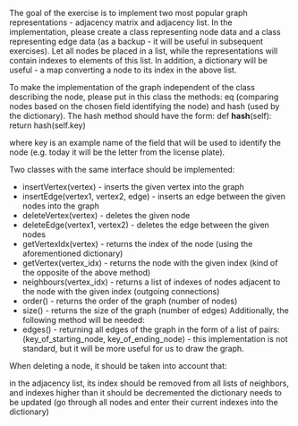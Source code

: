 The goal of the exercise is to implement two most popular graph representations - adjacency matrix and adjacency list.
In the implementation, please create a class representing node data and a class representing edge data (as a backup - it will be useful in subsequent exercises).
Let all nodes be placed in a list, while the representations will contain indexes to elements of this list.
In addition, a dictionary will be useful - a map converting a node to its index in the above list.

To make the implementation of the graph independent of the class describing the node, please put in this class the methods:
eq (comparing nodes based on the chosen field identifying the node) and hash (used by the dictionary). The hash method should have the form:
def __hash__(self):
    return hash(self.key)

where key is an example name of the field that will be used to identify the node (e.g. today it will be the letter from the license plate).

Two classes with the same interface should be implemented:
- insertVertex(vertex) - inserts the given vertex into the graph
- insertEdge(vertex1, vertex2, edge) - inserts an edge between the given nodes into the graph
- deleteVertex(vertex) - deletes the given node
- deleteEdge(vertex1, vertex2) - deletes the edge between the given nodes
- getVertexIdx(vertex) - returns the index of the node (using the aforementioned dictionary)
- getVertex(vertex_idx) - returns the node with the given index (kind of the opposite of the above method)
- neighbours(vertex_idx) - returns a list of indexes of nodes adjacent to the node with the given index (outgoing connections)
- order() - returns the order of the graph (number of nodes)
- size() - returns the size of the graph (number of edges)
Additionally, the following method will be needed:
- edges() - returning all edges of the graph in the form of a list of pairs: (key_of_starting_node, key_of_ending_node) - this implementation is not standard, but it will be more useful for us to draw the graph.

When deleting a node, it should be taken into account that:

in the adjacency list, its index should be removed from all lists of neighbors, and indexes higher than it should be decremented
the dictionary needs to be updated (go through all nodes and enter their current indexes into the dictionary)